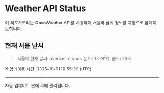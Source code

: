 
# Weather API Status

이 리포지토리는 OpenWeather API를 사용하여 서울의 날씨 정보를 자동으로 업데이트합니다.

## 현재 서울 날씨
> 서울의 현재 날씨: overcast clouds, 온도: 17.28°C, 습도: 93%

⏳ 업데이트 시간: 2025-10-01 19:55:30 (UTC)

---
자동 업데이트 봇에 의해 관리됩니다.
